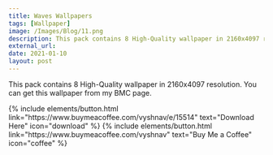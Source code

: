 ```yaml
---
title: Waves Wallpapers
tags: [Wallpaper]
image: /Images/Blog/11.png
description: This pack contains 8 High-Quality wallpaper in 2160x4097 resolution
external_url:
date: 2021-01-10
layout: post
---
```

This pack contains 8 High-Quality wallpaper in 2160x4097 resolution. You can get this wallpaper from my BMC page.

<p class="text-center">
{% include elements/button.html link="https://www.buymeacoffee.com/vyshnav/e/15514" text="Download Here" icon="download" %}
{% include elements/button.html link="https://www.buymeacoffee.com/vyshnav" text="Buy Me a Coffee" icon="coffee" %}
</p>
